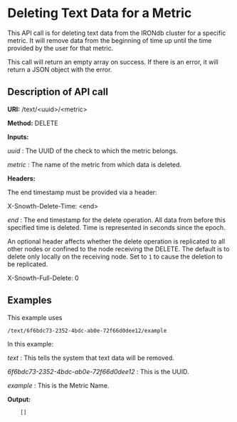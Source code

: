 Deleting Text Data for a Metric
===============================

This API call is for deleting text data from the IRONdb cluster for a specific metric. It will remove data from the beginning of time up until the time provided by the user for that metric.

This call will return an empty array on success. If there is an error, it will return a JSON object with the error.

Description of API call
-----------------------

**URI:**   /text/&lt;uuid&gt;/&lt;metric&gt;

**Method:**   DELETE

**Inputs:**

*uuid* :   The UUID of the check to which the metric belongs.

*metric* :   The name of the metric from which data is deleted.

**Headers:**

The end timestamp must be provided via a header:

X-Snowth-Delete-Time: &lt;end&gt;

*end* :   The end timestamp for the delete operation. All data from before this specified time is deleted. Time is represented in seconds since the epoch.

An optional header affects whether the delete operation is replicated to all
other nodes or confined to the node receiving the DELETE. The default is to
delete only locally on the receiving node. Set to `1` to cause the deletion to
be replicated.

X-Snowth-Full-Delete: 0

Examples
--------

This example uses

```
/text/6f6bdc73-2352-4bdc-ab0e-72f66d0dee12/example
```

In this example:

*text* :   This tells the system that text data will be removed.

*6f6bdc73-2352-4bdc-ab0e-72f66d0dee12* :   This is the UUID.

*example* :   This is the Metric Name.

**Output:**

```
    []
```
